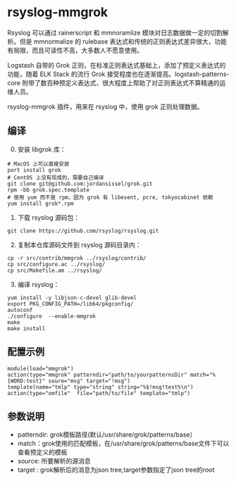 # rsyslog-mmgrok

Rsyslog 可以通过 rainerscript 和 mmnoramlize 模块对日志数据做一定的切割解析。但是 mmnormalize 的 rulebase 表达式和传统的正则表达式差异很大，功能有局限，而且可读性不高，大多数人不愿意使用。

Logstash 自带的 Grok 正则，在标准正则表达式基础上，添加了预定义表达式的功能，随着 ELK Stack 的流行 Grok 接受程度也在逐渐提高。logstash-patterns-core 附带了数百种预定义表达式，很大程度上帮助了对正则表达式不算精通的运维人员。

rsyslog-mmgrok 插件，用来在 rsyslog 中，使用 grok 正则处理数据。

## 编译

0. 安装 libgrok 库：
```
# MacOS 上可以直接安装
port install grok
# CentOS 上没有现成的，需要自己编译
git clone git@github.com:jordansissel/grok.git
rpm -bb grok.spec.template
# 使用 yum 而不是 rpm，因为 grok 有 libevent, pcre, tokyocabinet 依赖
yum install grok*.rpm
```
1. 下载 rsyslog 源码包：
```
git clone https://github.com/rsyslog/rsyslog.git
```
2. 复制本仓库源码文件到 rsyslog 源码目录内：
```
cp -r src/contrib/mmgrok ../rsyslog/contrib/
cp src/configure.ac ../rsyslog/
cp src/Makefile.am ../rsyslog/
```
3. 编译 rsyslog：
```
yum install -y libjson-c-devel glib-devel
export PKG_CONFIG_PATH=/lib64/pkgconfig/
autoconf
./configure  --enable-mmgrok
make
make install
```

## 配置示例

```
module(load="mmgrok")
action(type="mmgrok" patterndir="path/to/yourpatternsDir" match="%{WORD:test}" soure="msg" target="!msg")
template(name="tmlp" type="string" string="%$!msg!test%\n")
action(type="omfile"  file="path/to/file" template="tmlp")
```

## 参数说明
* patterndir: grok模板路径(默认/usr/share/grok/patterns/base）
* match：grok使用的匹配模板，在/usr/share/grok/patterns/base文件下可以查看预定义的模板
* source: 所要解析的源消息
* target : grok解析后的消息为json tree,target参数指定了json tree的root
